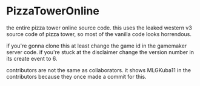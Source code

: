 # PizzaTowerOnline
the entire pizza tower online source code.
this uses the leaked western v3 source code of pizza tower, so most of the vanilla code looks horrendous.

if you're gonna clone this at least change the game id in the gamemaker server code.
if you're stuck at the disclaimer change the version number in its create event to 6.

contributors are not the same as collaborators. it shows MLGKuba11 in the contributors because they once made a commit for this.
